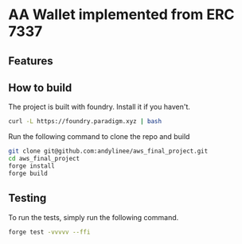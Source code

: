 # AA Wallet implemented from ERC 7337

## Features


## How to build
The project is built with foundry. Install it if you haven't.

```bash
curl -L https://foundry.paradigm.xyz | bash
```

Run the following command to clone the repo and build
```bash
git clone git@github.com:andylinee/aws_final_project.git
cd aws_final_project
forge install
forge build
```

## Testing
To run the tests, simply run the following command.
```bash
forge test -vvvvv --ffi
```